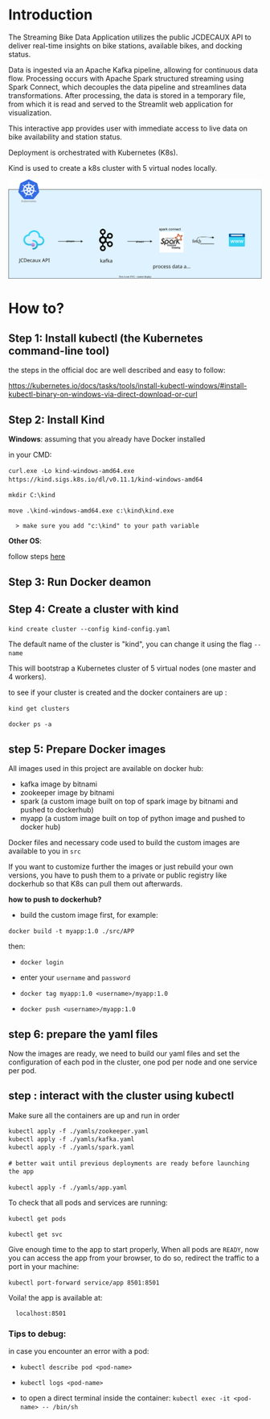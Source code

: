 

# Introduction

The Streaming Bike Data Application utilizes the public JCDECAUX API to deliver real-time insights on bike stations, available bikes, and docking status.

Data is ingested via an Apache Kafka pipeline, allowing for continuous data flow. Processing occurs with Apache Spark structured streaming using Spark Connect, which decouples the data pipeline and streamlines data transformations. After processing, the data is stored in a temporary file, from which it is read and served to the Streamlit web application for visualization.

This interactive app provides user with immediate access to live data on bike availability and station status.

Deployment is orchestrated with Kubernetes (K8s).

Kind is used to create a k8s cluster with 5 virtual nodes locally.




![Image](arch.svg)



# How to?

## Step 1: Install kubectl (the Kubernetes command-line tool)

the steps in the official doc are well described and easy to follow:

https://kubernetes.io/docs/tasks/tools/install-kubectl-windows/#install-kubectl-binary-on-windows-via-direct-download-or-curl


## Step 2: Install Kind

**Windows**:
assuming that you already have Docker installed

 in your CMD:

``curl.exe -Lo kind-windows-amd64.exe https://kind.sigs.k8s.io/dl/v0.11.1/kind-windows-amd64``

``mkdir C:\kind``

``move .\kind-windows-amd64.exe c:\kind\kind.exe``


 
      > make sure you add "c:\kind" to your path variable

**Other OS**:

follow steps [here](https://kind.sigs.k8s.io/docs/user/quick-start/)


## Step 3: Run Docker deamon

## Step 4: Create a cluster with kind

`kind create cluster --config kind-config.yaml`

The default name of the cluster is "kind", you can change it using the flag `--name`


This will bootstrap a Kubernetes cluster of 5 virtual nodes (one master and 4 workers).

to see if your cluster is created and the docker containers are up :

`kind get clusters`

`docker ps -a`

## step 5: Prepare Docker images

All images used in this project are available on docker hub:
- kafka image by bitnami
- zookeeper image by bitnami
- spark (a custom image built on top of spark image by bitnami and pushed to dockerhub)
- myapp (a custom image built on top of python image and pushed to docker hub)

Docker files and necessary code used to build the custom images are available to you in `src`

If you want to customize further the images or just rebuild your own versions, you have to push them to a private or public registry like dockerhub so that K8s can pull them out afterwards. 


**how to push to dockerhub?**

- build the custom image first, for example:

``docker build -t myapp:1.0 ./src/APP``

then:

- ``docker login``

- enter your ``username`` and ``password``

- ``docker tag myapp:1.0 <username>/myapp:1.0``

- ``docker push <username>/myapp:1.0``

## step 6: prepare the yaml files

Now the images are ready, we need to build our yaml files and set the configuration of each pod in the cluster, one pod per node and one service per pod.

## step : interact with the cluster using kubectl

Make sure all the containers are up and run in order

```
kubectl apply -f ./yamls/zookeeper.yaml
kubectl apply -f ./yamls/kafka.yaml
kubectl apply -f ./yamls/spark.yaml

# better wait until previous deployments are ready before launching the app

kubectl apply -f ./yamls/app.yaml
```

To check that all pods and services are running:

``kubectl get pods``


``kubectl get svc``


Give enough time to the app to start properly, When all pods are ``READY``, now you can access the app from your browser, to do so, redirect the traffic to a port in your machine:

``kubectl port-forward service/app 8501:8501``

Voila! the app is available at:


      localhost:8501


### Tips to debug:
in case you encounter an error with a pod:

* `kubectl describe pod <pod-name>`

* `kubectl logs <pod-name>`

* to open a direct terminal inside the container: ``kubectl exec -it <pod-name> -- /bin/sh`` 